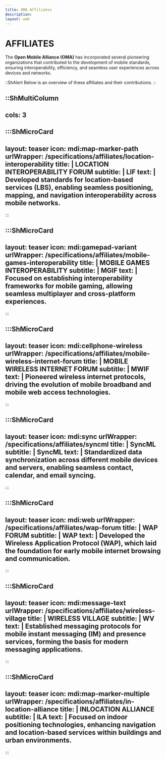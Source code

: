 ```yaml
---
title: OMA Affiliates
description:
layout: web
---
```

# AFFILIATES

The **Open Mobile Alliance (OMA)** has incorporated several pioneering organizations that contributed to the development of mobile standards, ensuring interoperability, efficiency, and seamless user experiences across devices and networks. 

::ShAlert
Below is an overview of these affiliates and their contributions.
::

::ShMultiColumn
---
cols: 3
---

:::ShMicroCard
---
layout: teaser
icon: mdi:map-marker-path
urlWrapper: /specifications/affiliates/location-interoperability
title: |
    LOCATION INTEROPERABILITY FORUM
subtitle: |
    LIF
text: |
    Developed standards for **location-based services (LBS)**, enabling seamless positioning, mapping, and navigation interoperability across mobile networks.
---
:::

:::ShMicroCard
---
layout: teaser
icon: mdi:gamepad-variant
urlWrapper: /specifications/affiliates/mobile-games-interoperability
title: |
    MOBILE GAMES INTEROPERABILITY
subtitle: |
    MGIF
text: |
    Focused on establishing **interoperability frameworks** for mobile gaming, allowing seamless multiplayer and cross-platform experiences.
---
:::

:::ShMicroCard
---
layout: teaser
icon: mdi:cellphone-wireless
urlWrapper: /specifications/affiliates/mobile-wireless-internet-forum
title: |
    MOBILE WIRELESS INTERNET FORUM
subtitle: |
    MWIF
text: |
    Pioneered **wireless internet protocols**, driving the evolution of mobile broadband and mobile web access technologies.
---
:::

:::ShMicroCard
---
layout: teaser
icon: mdi:sync
urlWrapper: /specifications/affiliates/syncml
title: |
    SyncML
subtitle: |
    SyncML
text: |
    Standardized **data synchronization** across different mobile devices and servers, enabling seamless contact, calendar, and email syncing.
---
:::

:::ShMicroCard
---
layout: teaser
icon: mdi:web
urlWrapper: /specifications/affiliates/wap-forum
title: |
    WAP FORUM
subtitle: |
    WAP
text: |
    Developed the **Wireless Application Protocol (WAP)**, which laid the foundation for early mobile internet browsing and communication.
---
:::

:::ShMicroCard
---
layout: teaser
icon: mdi:message-text
urlWrapper: /specifications/affiliates/wireless-village
title: |
    WIRELESS VILLAGE
subtitle: |
    WV
text: |
    Established messaging protocols for **mobile instant messaging (IM) and presence services**, forming the basis for modern messaging applications.
---
:::

:::ShMicroCard
---
layout: teaser
icon: mdi:map-marker-multiple
urlWrapper: /specifications/affiliates/in-location-alliance
title: |
    INLOCATION ALLIANCE
subtitle: |
    ILA
text: |
    Focused on **indoor positioning technologies**, enhancing navigation and location-based services within buildings and urban environments.
---
:::
